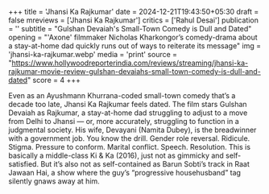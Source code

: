 +++
title = 'Jhansi Ka Rajkumar'
date = 2024-12-21T19:43:50+05:30
draft = false
mreviews = ['Jhansi Ka Rajkumar']
critics = ['Rahul Desai']
publication = ''
subtitle = "Gulshan Devaiah's Small-Town Comedy is Dull and Dated"
opening = "'Axone' filmmaker Nicholas Kharkongor’s comedy-drama about a stay-at-home dad quickly runs out of ways to reiterate its message"
img = 'jhansi-ka-rajkumar.webp'
media = 'print'
source = "https://www.hollywoodreporterindia.com/reviews/streaming/jhansi-ka-rajkumar-movie-review-gulshan-devaiahs-small-town-comedy-is-dull-and-dated"
score = 4
+++

Even as an Ayushmann Khurrana-coded small-town comedy that’s a decade too late, Jhansi Ka Rajkumar feels dated. The film stars Gulshan Devaiah as Rajkumar, a stay-at-home dad struggling to adjust to a move from Delhi to Jhansi — or, more accurately, struggling to function in a judgmental society. His wife, Devayani (Namita Dubey), is the breadwinner with a government job. You know the drill. Gender role reversal. Ridicule. Stigma. Pressure to conform. Marital conflict. Speech. Resolution. This is basically a middle-class Ki & Ka (2016), just not as gimmicky and self-satisfied. But it’s also not as self-contained as Barun Sobti’s track in Raat Jawaan Hai, a show where the guy’s “progressive househusband” tag silently gnaws away at him.
